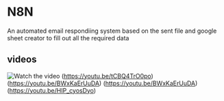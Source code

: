 # N8N

An automated email respondiing system based on the sent file and google sheet creator to fill out all the required data

## videos

![Watch the video](https://github.com/H5SH/n8n-email-google-sheets/blob/main/Screenshot%202025-08-13%20at%2012.06.53%E2%80%AFAM.png)
(https://youtu.be/tCBQ4TrO0po)
(https://youtu.be/BWxKaErUuDA)
(https://youtu.be/BWxKaErUuDA)
(https://youtu.be/HIP_cyosDyo)
